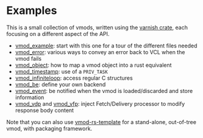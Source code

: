 # Examples

This is a small collection of vmods, written using the [varnish crate](https://crates.io/crates/varnish), each focusing on a different aspect of the API.

- [vmod_example](vmod_example): start with this one for a tour of the different files needed
- [vmod_error](vmod_error): various ways to convey an error back to VCL when the vmod fails
- [vmod_object](vmod_object): how to map a vmod object into a rust equivalent
- [vmod_timestamp](vmod_timestamp): use of a `PRIV_TASK`
- [vmod_infiniteloop](vmod_infiniteloop): access regular C structures
- [vmod_be](vmod_be): define your own backend
- [vmod_event](vmod_event): be notified when the vmod is loaded/discarded and store information
- [vmod_vdp](vmod_vdp) and [vmod_vfp](vmod_vfp): inject Fetch/Delivery processor to modify response body content

Note that you can also use [vmod-rs-template](https://github.com/varnish-rs/vmod_rs_template) for a stand-alone, out-of-tree vmod, with packaging framework.
